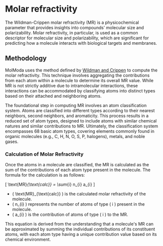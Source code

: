 # Molar refractivity

The Wildman-Crippen molar refractivity (MR) is a physicochemical parameter that provides insights into compounds' molecular size and polarizability.
Molar refractivity, in particular, is used as a common descriptor for molecular size and polarizability, which are significant for predicting how a molecule interacts with biological targets and membranes.

## Methodology

MolModa uses the method defined by [Wildman and Crippen](https://doi.org/10.1021/ci990307l) to compute the molar refractivity.
This technique involves aggregating the contributions from each atom within a molecule to determine its overall MR value.
While MR is not strictly additive due to intramolecular interactions, these interactions can be accommodated by classifying atoms into distinct types based on their attached and neighboring atoms.

The foundational step in computing MR involves an atom classification system.
Atoms are classified into different types according to their nearest neighbors, second neighbors, and aromaticity.
This process results in a reduced set of atom types, designed to include atoms with similar chemical natures and similar contributions to MR.
Ultimately, the classification system encompasses 68 basic atom types, covering elements commonly found in organic molecules (e.g., C, H, N, O, S, P, halogens), metals, and noble gases.

### Calculation of Molar Refractivity

Once the atoms in a molecule are classified, the MR is calculated as the sum of the contributions of each atom type present in the molecule. The formula for the calculation is as follows:

\[ \text{MR}_{\text{calc}} = \sum_{i} n_{i} a_{i} \]

-   \( \text{MR}_{\text{calc}} \) is the calculated molar refractivity of the molecule.
-   \( n_{i} \) represents the number of atoms of type \( i \) present in the molecule.
-   \( a_{i} \) is the contribution of atoms of type \( i \) to the MR.

This equation is derived from the understanding that a molecule's MR can be approximated by summing the individual contributions of its constituent atoms, with each atom type having a unique contribution value based on its chemical environment.
